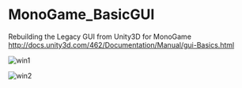 # MonoGame_BasicGUI
Rebuilding the Legacy GUI from Unity3D for MonoGame
http://docs.unity3d.com/462/Documentation/Manual/gui-Basics.html

![win1](https://cloud.githubusercontent.com/assets/1466920/13222025/5aef4b4e-d97e-11e5-84a2-02db8e6de699.PNG)

![win2](https://cloud.githubusercontent.com/assets/1466920/13222026/5b19db8e-d97e-11e5-8911-0333db5cb034.PNG)

